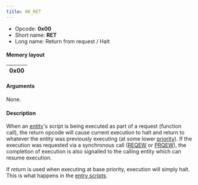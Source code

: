 ```yaml
---
title: 00_RET
---
```


-   Opcode: **0x00**
-   Short name: **RET**
-   Long name: Return from request / Halt

#### Memory layout

| 0x00 |
|------|

#### Arguments

None.

#### Description

When an [entity](../Entity.md)'s script is being executed as part of a request (function call), the return opcode will cause current execution to halt and return to whatever the entity was previously executing (at some lower [priority](../Priorities.md)). If the execution was requested via a synchronous call ([REQEW](03_REQEW.md) or [PRQEW](06_PRQEW.md)), the completion of execution is also signalled to the calling entity which can resume execution.

If *return* is used when executing at base priority, execution will simply halt. This is what happens in the [entry scripts](../../Scripts/Entry_script.md).
